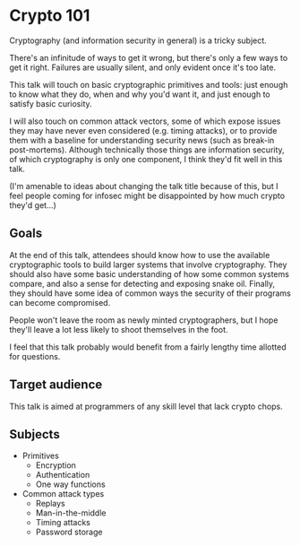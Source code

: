Crypto 101
==========

Cryptography (and information security in general) is a tricky subject.

There's an infinitude of ways to get it wrong, but there's only a few ways to get it right. Failures are usually silent, and only evident once it's too late.

This talk will touch on basic cryptographic primitives and tools: just enough to know what they do, when and why you'd want it, and just enough to satisfy basic curiosity.

I will also touch on common attack vectors, some of which expose issues they may have never even considered (e.g. timing attacks), or to provide them with a baseline for understanding security news (such as break-in post-mortems). Although technically those things are information security, of which cryptography is only one component, I think they'd fit well in this talk.

(I'm amenable to ideas about changing the talk title because of this, but I feel people coming for infosec might be disappointed by how much crypto they'd get...)

Goals
-----

At the end of this talk, attendees should know how to use the available cryptographic tools to build larger systems that involve cryptography. They should also have some basic understanding of how some common systems compare, and also a sense for detecting and exposing snake oil. Finally, they should have some idea of common ways the security of their programs can become compromised.

People won't leave the room as newly minted cryptographers, but I hope they'll leave a lot less likely to shoot themselves in the foot.

I feel that this talk probably would benefit from a fairly lengthy time allotted for questions.

Target audience
---------------

This talk is aimed at programmers of any skill level that lack crypto chops.

Subjects
--------

- Primitives
    - Encryption
    - Authentication
    - One way functions
- Common attack types
    - Replays
    - Man-in-the-middle
    - Timing attacks
    - Password storage
